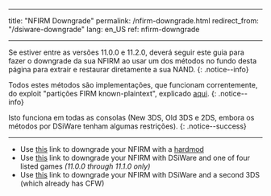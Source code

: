 * * *

title: "NFIRM Downgrade" permalink: /nfirm-downgrade.html redirect_from: "/dsiware-downgrade" lang: en_US ref: nfirm-downgrade

* * *

Se estiver entre as versões 11.0.0 e 11.2.0, deverá seguir este guia para fazer o downgrade da sua NFIRM ao usar um dos métodos no fundo desta página para extrair e restaurar diretamente a sua NAND. {: .notice--info}

Todos estes métodos são implementações, que funcionam correntemente, do exploit "partições FIRM known-plaintext", explicado [aqui](https://www.3dbrew.org/wiki/3DS_System_Flaws). {: .notice--info}

Isto funciona em todas as consolas (New 3DS, Old 3DS e 2DS, embora os métodos por DSiWare tenham algumas restrições). {: .notice--success}

* * *

+ Use [this](hardmod-downgrade) link to downgrade your NFIRM with a [hardmod](https://gbatemp.net/threads/414498/)
+ Use [this](dsiware-downgrade-(save-injection)) link to downgrade your NFIRM with DSiWare and one of four listed games *(11.0.0 through 11.1.0 only)*
+ Use [this](dsiware-downgrade-(app-injection-and-second-3ds)) link to downgrade your NFIRM with DSiWare and a second 3DS (which already has CFW)